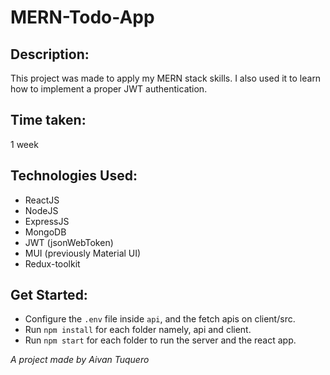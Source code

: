 # MERN-Todo-App

## Description:

This project was made to apply my MERN stack skills.
I also used it to learn how to implement a proper
JWT authentication. 

## Time taken:

1 week

## Technologies Used:

- ReactJS
- NodeJS
- ExpressJS
- MongoDB
- JWT (jsonWebToken)
- MUI (previously Material UI)
- Redux-toolkit

## Get Started:

- Configure the `.env` file inside `api`, and the fetch apis on client/src.
- Run `npm install` for each folder namely, api and client.
- Run `npm start` for each folder to run the server and the react app.

*A project made by Aivan Tuquero*
